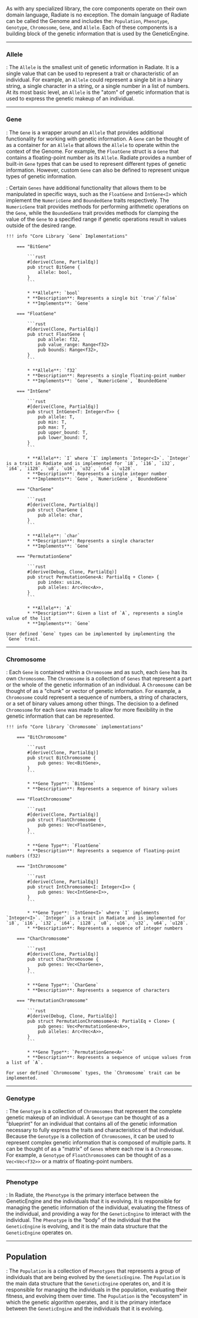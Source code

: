 As with any specialized library, the core components operate on their own domain language, Radiate is no exception. The domain language of Radiate can be called the Genome and includes the: `Population`, `Phenotype`, `Genotype`, `Chromosome`, `Gene`, and `Allele`. Each of these components is a building block of the genetic information that is used by the GeneticEngine. 

---

### Allele
: The `Allele` is the smallest unit of genetic information in Radiate. It is a single value that can be used to represent a trait or characteristic of an individual. For example, an `Allele` could represent a single bit in a binary string, a single character in a string, or a single number in a list of numbers. At its most basic level, an `Allele` is the "atom" of genetic information that is used to express the genetic makeup of an individual.

___
### Gene
: The `Gene` is a wrapper around an `Allele` that provides additional functionality for working with genetic information. A `Gene` can be thought of as a container for an `Allele` that allows the `Allele` to operate within the context of the Genome. For example, the `FloatGene` struct is a `Gene` that contains a floating-point number as its `Allele`. Radiate provides a number of built-in `Gene` types that can be used to represent different types of genetic information. However, custom `Gene` can also be defined to represent unique types of genetic information.

 : Certain `Genes` have additional functionality that allows them to be manipulated in specific ways, such as the `FloatGene` and `IntGene<I>` which implement the `NumericGene` and  `BoundedGene` traits respectively. The `NumericGene` trait provides methods for performing arithmetic operations on the `Gene`, while the `BoundedGene` trait provides methods for clamping the value of the `Gene` to a specified range if genetic operations result in values outside of the desired range.

    !!! info "Core Library `Gene` Implementations"

        === "BitGene"

            ```rust
            #[derive(Clone, PartialEq)]
            pub struct BitGene {
                allele: bool,
            }
            ```

            * **Allele**: `bool`
            * **Description**: Represents a single bit `true`/`false`
            * **Implements**: `Gene`

        === "FloatGene"

            ```rust
            #[derive(Clone, PartialEq)]
            pub struct FloatGene {
                pub allele: f32,
                pub value_range: Range<f32>
                pub bounds: Range<f32>,
            }
            ```

            * **Allele**: `f32`
            * **Description**: Represents a single floating-point number
            * **Implements**: `Gene`, `NumericGene`, `BoundedGene`

        === "IntGene"

            ```rust
            #[derive(Clone, PartialEq)]
            pub struct IntGene<T: Integer<T>> {
                pub allele: T,
                pub min: T,
                pub max: T,
                pub upper_bound: T,
                pub lower_bound: T,
            }
            ```

            * **Allele**: `I` where `I` implements `Integer<I>`. `Integer` is a trait in Radiate and is implemented for `i8`, `i16`, `i32`, `i64`, `i128`, `u8`, `u16`, `u32`, `u64`, `u128`.
            * **Description**: Represents a single integer number
            * **Implements**: `Gene`, `NumericGene`, `BoundedGene`
    
        === "CharGene"

            ```rust
            #[derive(Clone, PartialEq)]
            pub struct CharGene {
                pub allele: char,
            }
            ```

            * **Allele**: `char`
            * **Description**: Represents a single character
            * **Implements**: `Gene`
    
        === "PermutationGene"

            ```rust
            #[derive(Debug, Clone, PartialEq)]
            pub struct PermutationGene<A: PartialEq + Clone> {
                pub index: usize,
                pub alleles: Arc<Vec<A>>,
            }
            ```

            * **Allele**: `A`
            * **Description**: Given a list of `A`, represents a single value of the list
            * **Implements**: `Gene`

    User defined `Gene` types can be implemented by implementing the `Gene` trait.


___
### Chromosome
: Each `Gene` is contained within a `Chromosome` and as such, each `Gene` has its own `Chromosome`.
The `Chromosome` is a collection of `Genes` that represent a part or the whole of the genetic information of an individual. A `Chromosome` can be thought of as a "chunk" or vector of genetic information. For example, a `Chromosome` could represent a sequence of numbers, a string of characters, or a set of binary values among other things. The decision to a defined `Chromosome` for each `Gene` was made to allow for more flexibility in the genetic information that can be represented. 

    !!! info "Core library `Chromosome` implementations"

        === "BitChromosome"

            ```rust
            #[derive(Clone, PartialEq)]
            pub struct BitChromosome {
                pub genes: Vec<BitGene>,
            }
            ```

            * **Gene Type**: `BitGene`
            * **Description**: Represents a sequence of binary values

        === "FloatChromosome"

            ```rust
            #[derive(Clone, PartialEq)]
            pub struct FloatChromosome {
                pub genes: Vec<FloatGene>,
            }
            ```

            * **Gene Type**: `FloatGene`
            * **Description**: Represents a sequence of floating-point numbers (f32)

        === "IntChromosome"

            ```rust
            #[derive(Clone, PartialEq)]
            pub struct IntChromosome<I: Integer<I>> {
                pub genes: Vec<IntGene<I>>,
            } 
            ```

            * **Gene Type**: `IntGene<I>` where `I` implements `Integer<I>`. `Integer` is a trait in Radiate and is implemented for `i8`, `i16`, `i32`, `i64`, `i128`, `u8`, `u16`, `u32`, `u64`, `u128`.
            * **Description**: Represents a sequence of integer numbers

        === "CharChromosome"

            ```rust
            #[derive(Clone, PartialEq)]
            pub struct CharChromosome {
                pub genes: Vec<CharGene>,
            }
            ```

            * **Gene Type**: `CharGene`
            * **Description**: Represents a sequence of characters

        === "PermutationChromosome"

            ```rust
            #[derive(Debug, Clone, PartialEq)]
            pub struct PermutationChromosome<A: PartialEq + Clone> {
                pub genes: Vec<PermutationGene<A>>,
                pub alleles: Arc<Vec<A>>,
            }
            ```

            * **Gene Type**: `PermutationGene<A>`
            * **Description**: Represents a sequence of unique values from a list of `A`.

    For user defined `Chromosome` types, the `Chromosome` trait can be implemented.

___
### Genotype
: The `Genotype` is a collection of `Chromosomes` that represent the complete genetic makeup of an individual. A `Genotype` can be thought of as a "blueprint" for an individual that contains all of the genetic information necessary to fully express the traits and characteristics of that individual. Because the `Genotype` is a collection of `Chromosomes`, it can be used to represent complex genetic information that is composed of multiple parts. It can be thought of as a "matrix" of `Genes` where each row is a `Chromosome`. For example, a `Genotype` of `FloatChromosome`s can be thought of as a `Vec<Vec<f32>>` or a matrix of floating-point numbers.

___
### Phenotype
: In Radiate, the `Phenotype` is the primary interface between the GeneticEngine and the individuals that it is evolving. It is responsible for managing the genetic information of the individual, evaluating the fitness of the individual, and providing a way for the `GeneticEngine` to interact with the individual. The `Phenotype` is the "body" of the individual that the `GeneticEngine` is evolving, and it is the main data structure that the `GeneticEngine` operates on.

___
## Population
: The `Population` is a collection of `Phenotypes` that represents a group of individuals that are being evolved by the `GeneticEngine`. The `Population` is the main data structure that the `GeneticEngine` operates on, and it is responsible for managing the individuals in the population, evaluating their fitness, and evolving them over time. The `Population` is the "ecosystem" in which the genetic algorithm operates, and it is the primary interface between the `GeneticEngine` and the individuals that it is evolving.
